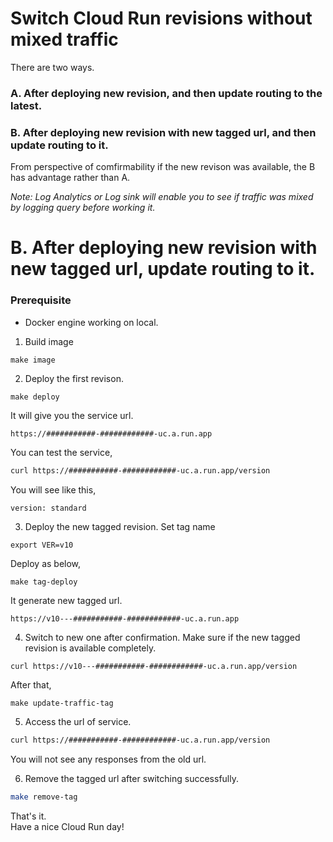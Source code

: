 # Switch Cloud Run revisions without mixed traffic
There are two ways.
### A. After deploying new revision, and then update routing to the latest.
### B. After deploying new revision with new tagged url, and then update routing to it.

From perspective of comfirmability if the new revison was available, the B has advantage rather than A.

*Note: Log Analytics or Log sink will enable you to see if traffic was mixed by logging query before working it.*

# B. After deploying new revision with new tagged url, update routing to it.

### Prerequisite
- Docker engine working on local.


1. Build image
```
make image
```

2. Deploy the first revison.
```
make deploy
```
It will give you the service url.
```
https://###########-############-uc.a.run.app
```

You can test the service,
```bash
curl https://###########-############-uc.a.run.app/version
```
You will see like this,
```
version: standard
```

3. Deploy the new tagged revision.
Set tag name
```
export VER=v10
```
Deploy as below,
```
make tag-deploy
```
It generate new tagged url.
```
https://v10---###########-############-uc.a.run.app
```



4. Switch to new one after confirmation.
Make sure if the new tagged revision is available completely.
```bash
curl https://v10---###########-############-uc.a.run.app/version
```
After that,
```
make update-traffic-tag
```

5. Access the url of service.
```bash
curl https://###########-############-uc.a.run.app/version
```
You will not see any responses from the old url.

6. Remove the tagged url after switching successfully.

```bash
make remove-tag
```
That's it.  
Have a nice Cloud Run day!